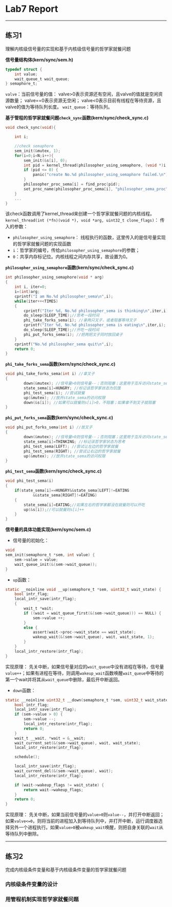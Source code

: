 # Lab7 Report

***
## 练习1

理解内核级信号量的实现和基于内核级信号量的哲学家就餐问题

**信号量结构体(kern/sync/sem.h)**

```c
typedef struct {
    int value;
    wait_queue_t wait_queue;
} semaphore_t;
```
`valve`：当前信号量的值：
    valve>0表示资源还有空闲，且valve的值就是空闲资源数量；
    valve==0表示资源无空闲；
    valve<0表示目前有线程在等待资源，且valve的值为等待队列长度。
`wait_queue`：等待队列。

**基于管程的哲学家就餐问题`check_sync`函数(kern/sync/check_sync.c)**

```c
void check_sync(void){

    int i;

    //check semaphore
    sem_init(&mutex, 1);
    for(i=0;i<N;i++){
        sem_init(&s[i], 0);
        int pid = kernel_thread(philosopher_using_semaphore, (void *)i, 0);
        if (pid <= 0) {
            panic("create No.%d philosopher_using_semaphore failed.\n");
        }
        philosopher_proc_sema[i] = find_proc(pid);
        set_proc_name(philosopher_proc_sema[i], "philosopher_sema_proc");
    }
    ...
}
```
该check函数调用了kernel_thread来创建一个哲学家就餐问题的内核线程。
`kernel_thread(int (*fn)(void *), void *arg, uint32_t clone_flags)`：
传入的参数：
- `philosopher_using_semaphore`： 线程执行的函数，这里传入的是信号量实现的哲学家就餐问题的实现函数
- `i`：哲学家的编号，传给`philosopher_using_semaphore`的参数；
- `0`：共享内存标记位。内核线程之间内存共享，故设置为0。

**`philosopher_using_semaphore`函数(kern/sync/check_sync.c)**
```c
int philosopher_using_semaphore(void * arg)
{
    int i, iter=0;
    i=(int)arg;
    cprintf("I am No.%d philosopher_sema\n",i);
    while(iter++<TIMES)
    {
        cprintf("Iter %d, No.%d philosopher_sema is thinking\n",iter,i);
        do_sleep(SLEEP_TIME);//思考一段时间
        phi_take_forks_sema(i); //拿两只叉子，或者阻塞等待叉子
        cprintf("Iter %d, No.%d philosopher_sema is eating\n",iter,i);
        do_sleep(SLEEP_TIME);//开吃一段时间
        phi_put_forks_sema(i); //把两把叉子同时放回桌子
    }
    cprintf("No.%d philosopher_sema quit\n",i);
    return 0;
}
```

**`phi_take_forks_sema`函数(kern/sync/check_sync.c)**
```c
void phi_take_forks_sema(int i) //拿叉子
{ 
        down(&mutex); //信号量>0则信号量--；否则阻塞；这里用于互斥访问state_sema
        state_sema[i]=HUNGRY; //标记该哲学家状态为饥饿
        phi_test_sema(i); //尝试就餐
        up(&mutex); //放开state_sema的访问权限
        down(&s[i]); //如果可以就餐则s[i]>0，不阻塞；如果拿不到叉子就阻塞
}
```
**`phi_put_forks_sema`函数(kern/sync/check_sync.c)**
```c
void phi_put_forks_sema(int i) //放叉子
{ 
        down(&mutex); //信号量>0则信号量--；否则阻塞；这里用于互斥访问state_sema
        state_sema[i]=THINKING; //标记该哲学家状态为思考
        phi_test_sema(LEFT); //尝试让左边的哲学家就餐
        phi_test_sema(RIGHT); //尝试让右边的哲学家就餐
        up(&mutex); //放开state_sema的访问权限
}
```

**`phi_test_sema`函数(kern/sync/check_sync.c)**
```c
void phi_test_sema(i) 
{ 
    if(state_sema[i]==HUNGRY&&state_sema[LEFT]!=EATING
            &&state_sema[RIGHT]!=EATING)
    {
        state_sema[i]=EATING;//如果左右的哲学家都没在就餐则可以开吃
        up(&s[i]);//可以就餐则s[i]++
    }
}
```

**信号量的具体功能实现(kern/sync/sem.c)**

- 信号量的初始化：
```c
void
sem_init(semaphore_t *sem, int value) {
    sem->value = value;
    wait_queue_init(&(sem->wait_queue));
}
```

- `up`函数：
```c
static __noinline void __up(semaphore_t *sem, uint32_t wait_state) {
    bool intr_flag;
    local_intr_save(intr_flag);
    {
        wait_t *wait;
        if ((wait = wait_queue_first(&(sem->wait_queue))) == NULL) {
            sem->value ++;
        }
        else {
            assert(wait->proc->wait_state == wait_state);
            wakeup_wait(&(sem->wait_queue), wait, wait_state, 1);
        }
    }
    local_intr_restore(intr_flag);
}
```
实现原理：
先关中断，如果信号量对应的`wait_queue`中没有进程在等待，信号量`value++`；如果有进程在等待，则调用`wakeup_wait`函数唤醒`wait_queue`中等待的第一个wait并将其从`wait_queue`中删除，最后开中断返回。

- `down`函数：
```c
static __noinline uint32_t __down(semaphore_t *sem, uint32_t wait_state) {
    bool intr_flag;
    local_intr_save(intr_flag);
    if (sem->value > 0) {
        sem->value --;
        local_intr_restore(intr_flag);
        return 0;
    }
    wait_t __wait, *wait = &__wait;
    wait_current_set(&(sem->wait_queue), wait, wait_state);
    local_intr_restore(intr_flag);

    schedule();

    local_intr_save(intr_flag);
    wait_current_del(&(sem->wait_queue), wait);
    local_intr_restore(intr_flag);

    if (wait->wakeup_flags != wait_state) {
        return wait->wakeup_flags;
    }
    return 0;
}
```
实现原理：
先关中断，如果当前信号量的`value>0`则`value--`，并打开中断返回；如果`valve<=0`，则将当前的进程加入到等待队列中，并打开中断，运行调度器选择另外一个进程执行。如果`value>0`被`wakeup_wait`唤醒，则把自身关联的`wait`从等待队列中删除。

***
## 练习2

完成内核级条件变量和基于内核级条件变量的哲学家就餐问题

### 内核级条件变量的设计

### 用管程机制实现哲学家就餐问题

